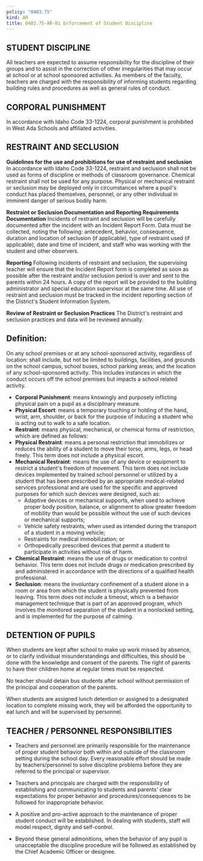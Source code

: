 ```yaml
---
policy: "0403.75"
kind: AR
title: 0403.75-AR-01 Enforcement of Student Discipline
---
```


## STUDENT DISCIPLINE

All teachers are expected to assume responsibility for the discipline of their groups and to assist in the correction of other irregularities that may occur at school or at school sponsored activities. As members of the faculty, teachers are charged with the responsibility of informing students regarding building rules and procedures as well as general rules of conduct.

## CORPORAL PUNISHMENT

In accordance with Idaho Code 33-1224, corporal punishment is prohibited in West Ada Schools and affiliated activities.

## RESTRAINT AND SECLUSION

**Guidelines for the use and prohibitions for use of restraint and seclusion**
In accordance with Idaho Code 33-1224, restraint and seclusion shall not be used as forms of discipline or methods of classroom governance. Chemical restraint shall not be used for any purpose. Physical or mechanical restraint or seclusion may be deployed only in circumstances where a pupil's conduct has placed themselves, personnel, or any other individual in imminent danger of serious bodily harm.

**Restraint or Seclusion Documentation and Reporting Requirements Documentation**
Incidents of restraint and seclusion will be carefully documented after the incident with an Incident Report Form. Data must be collected, noting the following: antecedent, behavior, consequence, duration and location of seclusion (if applicable), type of restraint used (if applicable), date and time of incident, and staff who was working with the student and other observers.

**Reporting**
Following incidents of restraint and seclusion, the supervising teacher will ensure that the Incident Report form is completed as soon as possible after the restraint and/or seclusion period is over and sent to the parents within 24 hours. A copy of the report will be provided to the building administrator and special education supervisor at the same time. All use of restraint and seclusion must be tracked in the incident reporting section of the District's Student Information System.

**Review of Restraint or Seclusion Practices**
The District's restraint and seclusion practices and data will be reviewed annually.


## Definition:

On any school premises or at any school-sponsored activity, regardless of location: shall include, but not be limited to buildings, facilities, and grounds on the school campus, school buses, school parking areas; and the location of any school-sponsored activity. This includes instances in which the conduct occurs off the school premises but impacts a school related activity.

- **Corporal Punishment**: means knowingly and purposely inflicting physical pain on a pupil as a disciplinary measure.
- **Physical Escort**: means a temporary touching or holding of the hand, wrist, arm, shoulder, or back for the purpose of inducing a student who is acting out to walk to a safe location.
- **Restraint**: means physical, mechanical, or chemical forms of restriction, which are defined as follows:
- **Physical Restraint**: means a personal restriction that immobilizes or reduces the ability of a student to move their torso, arms, legs, or head freely. This term does not include a physical escort.
- **Mechanical Restraint**: means the use of any device or equipment to restrict a student's freedom of movement. This term does not include devices implemented by trained school personnel or utilized by a student that has been prescribed by an appropriate medical-related services professional and are used for the specific and approved purposes for which such devices were designed, such as:
    - Adaptive devices or mechanical supports, when used to achieve proper body position, balance, or alignment to allow greater freedom of mobility than would be possible without the use of such devices or mechanical supports;
    - Vehicle safety restraints, when used as intended during the transport of a student in a moving vehicle;
    - Restraints for medical immobilization; or
    - Orthopedically prescribed devices that permit a student to participate in activities without risk of harm.
- **Chemical Restraint**: means the use of drugs or medication to control behavior. This term does not include drugs or medication prescribed by and administered in accordance with the directions of a qualified health professional.
- **Seclusion**: means the involuntary confinement of a student alone in a room or area from which the student is physically prevented from leaving. This term does not include a timeout, which is a behavior management technique that is part of an approved program, which involves the monitored separation of the student in a nonlocked setting, and is implemented for the purpose of calming.

## DETENTION OF PUPILS

When students are kept after school to make up work missed by absence, or to clarify individual misunderstandings and difficulties, this should be done with the knowledge and consent of the parents. The right of parents to have their children home at regular times must be respected.

No teacher should detain bus students after school without permission of the principal and cooperation of the parents.

When students are assigned lunch detention or assigned to a designated location to complete missing work, they will be afforded the opportunity to eat lunch and will be supervised by personnel.


## TEACHER / PERSONNEL RESPONSIBILITIES

- Teachers and personnel are primarily responsible for the maintenance of proper student behavior both within and outside of the classroom setting during the school day. Every reasonable effort should be made by teachers/personnel to solve discipline problems before they are referred to the principal or supervisor.

- Teachers and principals are charged with the responsibility of establishing and communicating to students and parents' clear expectations for proper behavior and procedures/consequences to be followed for inappropriate behavior.

- A positive and pro-active approach to the maintenance of proper student conduct will be established. In dealing with students, staff will model respect, dignity and self-control.

- Beyond these general admonitions, when the behavior of any pupil is unacceptable the discipline procedure will be followed as established by the Chief Academic Officer or designee.

